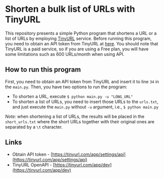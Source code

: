 # Shorten a bulk list of URLs with TinyURL

This repository presents a simple Python program that shortens a URL or a list of URLs by employing [TinyURL](https://tinyurl.com/) service. Before running this program, you need to obtain an API token from TinyURL at [here](https://tinyurl.com/app/settings/api). You should note that TinyURL is a paid service, so if you are using a Free plan, you will have some limitations such as 600 URLs/month when using API.

## How to run this program
First, you need to obtain an API token from TinyURL and insert it to line `34` in the `main.py`. Then, you have two options to run the program:

 - To shorten a URL, execute `$ python main.py -u "LONG_URL"`
 - To shorten a list of URLs, you need to insert those URLs to the `urls.txt`, and just execute the `main.py` without `-u` argument, i.e., `$ python main.py`

*Note:* when shortening a list of URLs, the results will be placed in the `short_urls.txt` where the short URLs together with their original ones are separated by a `\t` character.

## Links

 - Obtain API token - [https://tinyurl.com/app/settings/api](https://tinyurl.com/app/settings/api)
 - TinyURL OpenAPI - [https://tinyurl.com/app/dev](https://tinyurl.com/app/dev)

